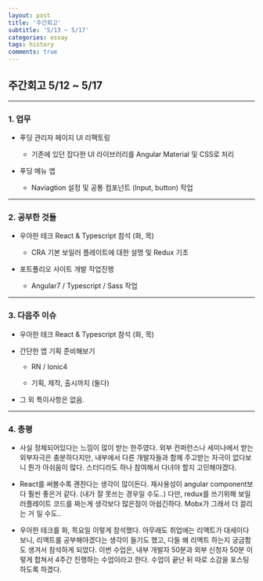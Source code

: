 ```yaml
---
layout: post
title: '주간회고'
subtitle: '5/13 ~ 5/17'
categories: essay
tags: history
comments: true
---
```


## 주간회고 5/12 ~ 5/17

---

### 1. 업무

-   푸딩 관리자 페이지 UI 리팩토링 

    -   기존에 있던 잡다한 UI 라이브러리를 Angular Material 및 CSS로 처리

-   푸딩 메뉴 앱

    -   Naviagtion 설정 및 공통 컴포넌트 (Input, button) 작업

---

### 2. 공부한 것들

-   우아한 테크 React & Typescript 참석 (화, 목)

    -   CRA 기본 보일러 플레이트에 대한 설명 및 Redux 기초

-   포트폴리오 사이트 개발 작업진행

    -   Angular7 / Typescript / Sass 작업

--- 


### 3. 다음주 이슈

-   우아한 테크 React & Typescript 참석 (화, 목)

-   간단한 앱 기획 준비해보기

    -   RN / Ionic4

    -   기획, 제작, 출시까지 (둘다)

-   그 외 특이사항은 없음.

--- 

### 4. 총평

-   사실 정체되어있다는 느낌이 많이 받는 한주였다. 외부 컨퍼런스나 세미나에서 받는 외부자극은 충분하다지만, 내부에서 다른 개발자들과 함께 주고받는 자극이 없다보니 뭔가 아쉬움이 많다. 스터디라도 하나 참여해서 다녀야 할지 고민해야겠다. 

-   React를 써볼수록 괜찬다는 생각이 많이든다. 재사용성이 angular component보다 훨씬 좋은거 같다. (내가 잘 못쓰는 경우일 수도..) 다만, redux를 쓰기위해 보일러플레이트 코드를 짜는게 생각보다 많은점이 아쉽긴하다. Mobx가 그래서 더 끌리는 거 일 수도..

-   우아한 테크를 화, 목요일 이렇게 참석했다. 아무래도 취업에는 리액트가 대세이다보니, 리액트를 공부해야겠다는 생각이 들기도 했고, 다들 왜 리액트 하는지 궁금함도 생겨서 참석하게 되었다. 이번 수업은, 내부 개발자 50분과 외부 신청자 50분 이렇게 합쳐서 4주간 진행하는 수업이라고 한다. 수업이 끝난 뒤 따로 소감을 포스팅 하도록 하겠다. 